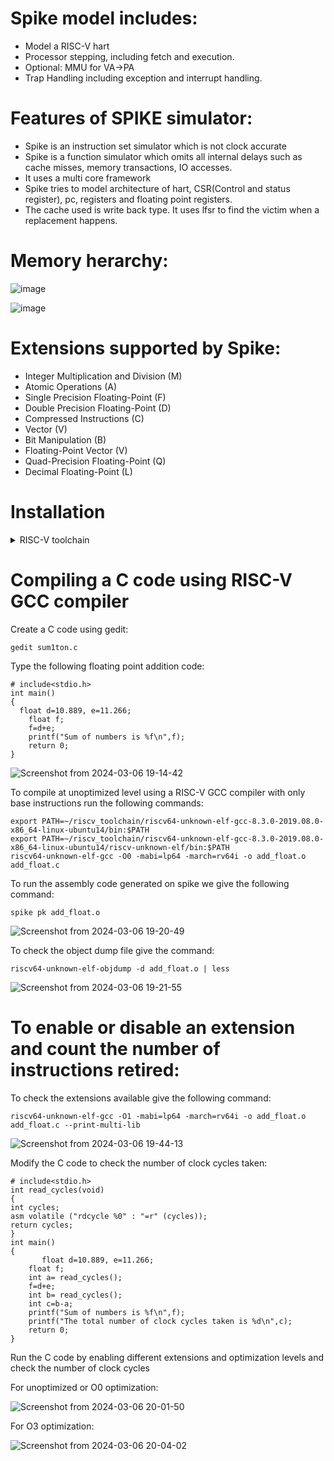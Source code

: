 # Spike model includes:
* Model a RISC-V hart
* Processor stepping, including fetch and execution.
* Optional: MMU for VA->PA
* Trap Handling including exception and interrupt handling.
  
# Features of SPIKE simulator:
* Spike is an instruction set simulator which is not clock accurate
* Spike is a function simulator which omits all internal delays such as cache misses, memory transactions, IO accesses.
* It uses a multi core framework
* Spike tries to model architecture of hart, CSR(Control and status register), pc, registers and floating point registers.
* The cache used is write back type. It uses lfsr to find the victim when a replacement happens.

# Memory herarchy:
![image](https://github.com/Spoorthi102003/Spike-basics/assets/143829280/263e4e9a-d6d9-4f97-93ef-531a707f0d9a)

![image](https://github.com/Spoorthi102003/Spike-basics/assets/143829280/1adbd15b-1f15-430c-b6d7-44fdd34d5f78)

# Extensions supported by Spike:
* Integer Multiplication and Division (M)
* Atomic Operations (A) 
* Single Precision Floating-Point (F)
* Double Precision Floating-Point (D)
* Compressed Instructions (C)
* Vector (V)
* Bit Manipulation (B)
* Floating-Point Vector (V)
* Quad-Precision Floating-Point (Q)
* Decimal Floating-Point (L)

# Installation
<details>
<summary> RISC-V toolchain </summary>
  
https://github.com/kunalg123/riscv_workshop_collaterals/blob/master/run.sh

* Download the run.sh
  
* Open terminal

* cd Downloads

* ./run.sh
</details>

# Compiling a C code using RISC-V GCC compiler

Create a C code using gedit:

```
gedit sum1ton.c
```
Type the following floating point addition code:
```
# include<stdio.h>
int main()
{
  float d=10.889, e=11.266;
	float f;
	f=d+e;
	printf("Sum of numbers is %f\n",f);
	return 0;
}
```

![Screenshot from 2024-03-06 19-14-42](https://github.com/Spoorthi102003/Spike-basics/assets/143829280/b4818258-14b5-4650-8687-665db7e083a9)


To compile at unoptimized level using a RISC-V GCC compiler with only base instructions run the following commands:
```
export PATH=~/riscv_toolchain/riscv64-unknown-elf-gcc-8.3.0-2019.08.0-x86_64-linux-ubuntu14/bin:$PATH
export PATH=~/riscv_toolchain/riscv64-unknown-elf-gcc-8.3.0-2019.08.0-x86_64-linux-ubuntu14/riscv-unknown-elf/bin:$PATH
riscv64-unknown-elf-gcc -O0 -mabi=lp64 -march=rv64i -o add_float.o add_float.c
```
To run the assembly code generated on spike we give the following command:
```
spike pk add_float.o
```

![Screenshot from 2024-03-06 19-20-49](https://github.com/Spoorthi102003/Spike-basics/assets/143829280/7f047a72-2330-4574-a3b2-ef4d4df83839)


To check the object dump file give the command:
```
riscv64-unknown-elf-objdump -d add_float.o | less
```

![Screenshot from 2024-03-06 19-21-55](https://github.com/Spoorthi102003/Spike-basics/assets/143829280/03a6935a-5f96-4616-819f-8cb2dff092fb)

# To enable or disable an extension and count the number of instructions retired:

To check the extensions available give the following command:
```
riscv64-unknown-elf-gcc -O1 -mabi=lp64 -march=rv64i -o add_float.o add_float.c --print-multi-lib
```

![Screenshot from 2024-03-06 19-44-13](https://github.com/Spoorthi102003/Spike-basics/assets/143829280/76a29e47-b3ad-4e9e-ac25-79e6dcb24b49)

Modify the C code to check the number of clock cycles taken:
```
# include<stdio.h>
int read_cycles(void)
{
int cycles;
asm volatile ("rdcycle %0" : "=r" (cycles));
return cycles;
}
int main()
{
       float d=10.889, e=11.266;
	float f;
	int a= read_cycles();
	f=d+e;
	int b= read_cycles();
	int c=b-a;
	printf("Sum of numbers is %f\n",f);
	printf("The total number of clock cycles taken is %d\n",c);
	return 0;
}
```
Run the C code by enabling different extensions and optimization levels and check the number of clock cycles

For unoptimized or O0 optimization:

![Screenshot from 2024-03-06 20-01-50](https://github.com/Spoorthi102003/Spike-basics/assets/143829280/8426efd1-ae93-4721-99ad-405df923c9c3)

For O3 optimization:

![Screenshot from 2024-03-06 20-04-02](https://github.com/Spoorthi102003/Spike-basics/assets/143829280/217c37fd-3e25-4df6-8452-8dd6eac91f06)
